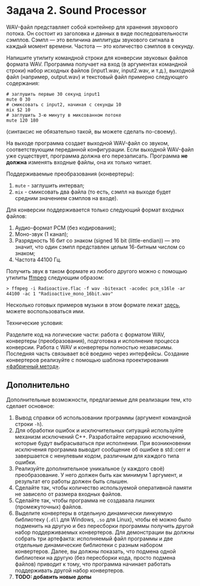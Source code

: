 
# Задача 2. Sound Processor

WAV-файл представляет собой контейнер для хранения звукового потока. Он состоит из заголовка и данных в виде последовательности сэмплов. Сэмпл — это величина амплитуды звукового сигнала в каждый момент времени. Частота — это количество сэмплов в секунду. 

Напишите утилиту командной строки для конверсии звуковых файлов формата WAV. Программа получает на вход (в аргументах командной строки) набор исходных файлов (input1.wav, input2.wav, и т.д.), выходной файл (например, output.wav) и текстовый файл примерно следующего содержания:

```
# заглушить первые 30 секунд input1
mute 0 30
# смиксовать с input2, начиная с секунды 10
mix $2 10
# заглушить 3-ю минуту в миксованном потоке
mute 120 180
```
(синтаксис не обязательно такой, вы можете сделать по-своему).

На выходе программа создает выходной WAV-файл со звуком, соответствующим переданной конфигурации. Если выходной WAV-файл уже существует, программа должна его перезаписать. Программа **не должна** изменять входные файлы, она их только читает.

Поддерживаемые преобразования (конвертеры):

1. `mute` - заглушить интервал;
2. `mix` - смиксовать два файла (то есть, сэмпл на выходе будет средним значением сэмплов на входе).

Для конверсии поддерживается только следующий формат входных файлов:

1. Аудио-формат PCM (без кодирования);
2. Моно-звук (1 канал);
3. Разрядность 16 бит со знаком (signed 16 bit (little-endian)) — это значит, что один сэмпл представлен целым 16-битным числом со знаком;
4. Частота 44100 Гц.

Получить звук в таком формате из любого другого можно с помощью утилиты [ffmpeg](https://ffmpeg.org/download.html) следующим образом:

```
> ffmpeg -i Radioactive.flac -f wav -bitexact -acodec pcm_s16le -ar 44100 -ac 1 "Radioactive_mono_16bit.wav"
```

Несколько готовых примеров музыки в этом формате лежат [здесь](https://drive.google.com/file/d/1wzvJK09WI7UzXciJLKjWT_w6g4JWruWJ/view?usp=sharing), можете воспользоваться ими.

Технические условия:

Разделите код на логические части: работа с форматом WAV, конвертеры (преобразования), подготовка и исполнение процесса конверсии. Работа с WAV и конвертеры полностью независимы. Последняя часть связывает всё воедино через интерфейсы. Создание конвертеров реализуйте с помощью шаблона проектирования [«фабричный метод»](https://ru.wikipedia.org/wiki/%D0%A4%D0%B0%D0%B1%D1%80%D0%B8%D1%87%D0%BD%D1%8B%D0%B9_%D0%BC%D0%B5%D1%82%D0%BE%D0%B4_(%D1%88%D0%B0%D0%B1%D0%BB%D0%BE%D0%BD_%D0%BF%D1%80%D0%BE%D0%B5%D0%BA%D1%82%D0%B8%D1%80%D0%BE%D0%B2%D0%B0%D0%BD%D0%B8%D1%8F)).

## Дополнительно

Дополнительные возможности, предлагаемые для реализации тем, кто сделает основное:

1. Вывод справки об использовании программы (аргумент командной строки `-h`).
2. Для обработки ошибок и исключительных ситуаций используйте механизм исключений C++. Разработайте иерархию исключений, которые будут выбрасываться при исполнении. При возникновении исключения программа выводит сообщение об ошибке в std::cerr и завершается с ненулевым кодом, различным для каждого типа ошибки.
3. Реализуйте дополнительное уникальное (у каждого своё) преобразование. У него должен быть как минимум 1 аргумент, и результат его работы должен быть слышен.
4. Сделайте так, чтобы количество используемой оперативной памяти не зависело от размера входных файлов.
5. Сделайте так, чтобы программа не создавала лишних (промежуточных) файлов. 
6. Выделите конвертеры в отдельную динамически линкуемую библиотеку (`.dll` для Windows, `.so` для Linux), чтобы её можно было подменить на другую и без пересборки программы получить другой набор поддерживаемых конвертеров. Для демонстрации вы должны собрать три артефакта: исполняемый файл программы и две отдельные динамические библиотеки с разным набором конвертеров. Далее, вы должны показать, что подмена одной библиотеки на другую (без пересборки кода, просто подмена файлов) приводит к тому, что программа начинает работать поддерживать другой набор конвертеров.
7. **TODO: добавить новые допы**
